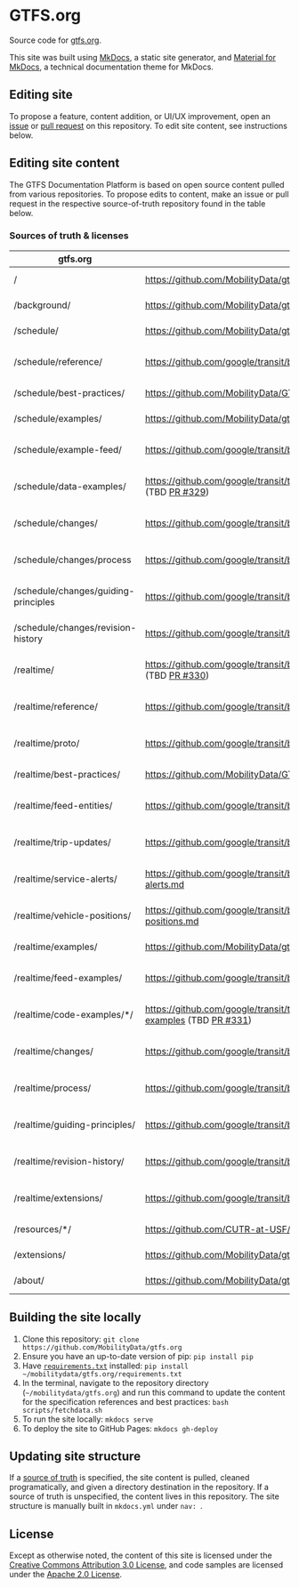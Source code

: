 # GTFS.org

Source code for [gtfs.org](https://gtfs.org/). 

This site was built using [MkDocs](https://www.mkdocs.org/), a static site generator, and [Material for MkDocs](https://squidfunk.github.io/mkdocs-material/), a technical documentation theme for MkDocs.

## Editing site

To propose a feature, content addition, or UI/UX improvement, open an [issue](https://github.com/MobilityData/gtfs.org/issues/new) or [pull request](https://github.com/MobilityData/gtfs.org/pulls) on this repository. To edit site content, see instructions below.

## Editing site content

The GTFS Documentation Platform is based on open source content pulled from various repositories. To propose edits to content, make an issue or pull request in the respective source-of-truth repository found in the table below.

### Sources of truth & licenses

| gtfs.org | Source of truth | License |
| - | - | - |
| / | https://github.com/MobilityData/gtfs.org/blob/main/docs/index.md | CC BY 3.0 | 
| /background/ | https://github.com/MobilityData/gtfs.org/blob/main/docs/background.md | CC BY 3.0 | 
| /schedule/ | https://github.com/MobilityData/gtfs.org/blob/main/docs/schedule/index.md | CC BY 3.0 | 
| /schedule/reference/ | https://github.com/google/transit/blob/master/gtfs/spec/en/reference.md | Apache License 2.0 | 
| /schedule/best-practices/ | https://github.com/MobilityData/GTFS_Schedule_Best-Practices | CC BY 3.0 | 
| /schedule/examples/ | https://github.com/MobilityData/gtfs.org/blob/main/docs/schedule/examples/index.md | CC BY 3.0 |
| /schedule/example-feed/ | https://github.com/google/transit/blob/master/gtfs/spec/en/examples/README.md | Apache License 2.0 |
| /schedule/data-examples/ | https://github.com/google/transit/tree/master/gtfs/spec/en/examples/data-examples (TBD [PR #329](https://github.com/google/transit/pull/329)) | Apache License 2.0 | 
| /schedule/changes/ | https://github.com/google/transit/blob/master/gtfs/CHANGES.md | Apache License 2.0|  
| /schedule/changes/process | https://github.com/google/transit/blob/master/gtfs/CHANGES.md | Apache License 2.0 |  
| /schedule/changes/guiding-principles | https://github.com/google/transit/blob/master/gtfs/CHANGES.md | Apache License 2.0 |  
| /schedule/changes/revision-history | https://github.com/google/transit/blob/master/gtfs/CHANGES.md | Apache License 2.0 | 
| /realtime/ | https://github.com/google/transit/blob/master/gtfs-realtime/spec/en/README.md (TBD [PR #330](https://github.com/google/transit/pull/330)) | Apache License 2.0 |
| /realtime/reference/ | https://github.com/google/transit/blob/master/gtfs-realtime/spec/en/reference.md | Apache License 2.0 |
| /realtime/proto/ | https://github.com/google/transit/blob/master/gtfs-realtime/proto/gtfs-realtime.proto | Apache License 2.0 | 
| /realtime/best-practices/ | https://github.com/MobilityData/GTFS_realtime_Best-Practices | CC BY 3.0 |
| /realtime/feed-entities/ | https://github.com/google/transit/blob/master/gtfs-realtime/spec/en/feed-entities.md | Apache License 2.0 | 
| /realtime/trip-updates/ | https://github.com/google/transit/blob/master/gtfs-realtime/spec/en/trip-updates.md | Apache License 2.0 | 
| /realtime/service-alerts/ | https://github.com/google/transit/blob/master/gtfs-realtime/spec/en/service-alerts.md | Apache License 2.0 | 
| /realtime/vehicle-positions/ | https://github.com/google/transit/blob/master/gtfs-realtime/spec/en/vehicle-positions.md | Apache License 2.0 | 
| /realtime/examples/ | https://github.com/MobilityData/gtfs.org/blob/main/docs/realtime/examples/index.md | CC BY 3.0 | 
| /realtime/feed-examples/ | https://github.com/google/transit/blob/master/gtfs-realtime/spec/en/examples | Apache License 2.0 | 
| /realtime/code-examples/*/ | https://github.com/google/transit/tree/master/gtfs-realtime/spec/en/examples/code-examples (TBD [PR #331](https://github.com/google/transit/pull/331)) | Apache License 2.0 | 
| /realtime/changes/ | https://github.com/google/transit/blob/master/gtfs-realtime/CHANGES.md | Apache License 2.0 | 
| /realtime/process/ | https://github.com/google/transit/blob/master/gtfs-realtime/CHANGES.md | Apache License 2.0 | 
| /realtime/guiding-principles/ | https://github.com/google/transit/blob/master/gtfs-realtime/CHANGES.md | Apache License 2.0 | 
| /realtime/revision-history/ | https://github.com/google/transit/blob/master/gtfs-realtime/CHANGES.md | Apache License 2.0 | 
| /realtime/extensions/ | https://github.com/google/transit/blob/master/gtfs-realtime/CHANGES.md | Apache License 2.0 | 
| /resources/*/ | https://github.com/CUTR-at-USF/awesome-transit/blob/master/README.md | CC0 1.0 Universal | 
| /extensions/ | https://github.com/MobilityData/gtfs.org/blob/main/docs/extensions.md | CC BY 3.0 |
| /about/ | https://github.com/MobilityData/gtfs.org/blob/main/docs/about.md | CC BY 3.0 |

## Building the site locally

1. Clone this repository: `git clone https://github.com/MobilityData/gtfs.org`
1. Ensure you have an up-to-date version of pip: `pip install pip`
1. Have [`requirements.txt`](requirements.txt) installed: `pip install ~/mobilitydata/gtfs.org/requirements.txt`
1. In the terminal, navigate to the repository directory (`~/mobilitydata/gtfs.org`) and run this command to update the content for the specification references and best practices: `bash scripts/fetchdata.sh`
1. To run the site locally: `mkdocs serve`
1. To deploy the site to GitHub Pages: `mkdocs gh-deploy`

## Updating site structure

If a [source of truth](#source-of-truth-licenses) is specified, the site content is pulled, cleaned programatically, and given a directory destination in the repository. If a source of truth is unspecified, the content lives in this repository. The site structure is manually built in `mkdocs.yml` under `nav: `.

## License

Except as otherwise noted, the content of this site is licensed under the [Creative Commons Attribution 3.0 License](https://creativecommons.org/licenses/by/3.0/), and code samples are licensed under the [Apache 2.0 License](https://www.apache.org/licenses/LICENSE-2.0).


